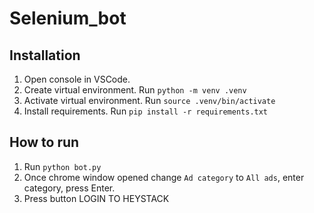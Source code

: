 # Selenium_bot

## Installation

1. Open console in VSCode.
1. Create virtual environment. Run `python -m venv .venv`
1. Activate virtual environment. Run `source .venv/bin/activate`
1. Install requirements. Run `pip install -r requirements.txt `

## How to run

1. Run `python bot.py`
1. Once chrome window opened change `Ad category` to `All ads`, enter category, press Enter.
1. Press button LOGIN TO HEYSTACK

